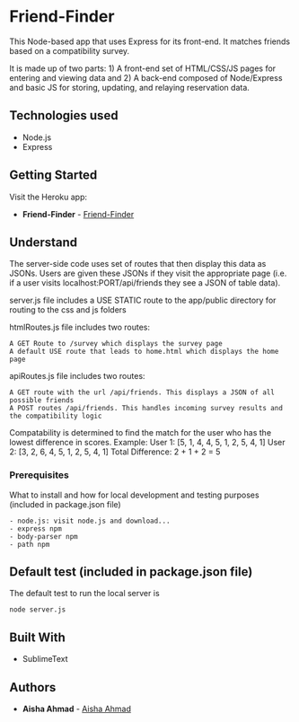 # Friend-Finder
This Node-based app that uses Express for its front-end. It matches friends based on a compatibility survey.

It is made up of two parts: 1) A front-end set of HTML/CSS/JS pages for entering and viewing data and 2) A back-end composed of Node/Express and basic JS for storing, updating, and relaying reservation data.

## Technologies used
- Node.js
- Express

## Getting Started
Visit the Heroku app:

* **Friend-Finder** - [Friend-Finder](https://secure-gorge-77527.herokuapp.com/)

## Understand
The server-side code uses set of routes that then display this data as JSONs. Users are given these JSONs if they visit the appropriate page (i.e. if a user visits localhost:PORT/api/friends they see a JSON of table data).

server.js file includes a USE STATIC route to the app/public directory for routing to the css and js folders

htmlRoutes.js file includes two routes:
```
A GET Route to /survey which displays the survey page
A default USE route that leads to home.html which displays the home page
```

apiRoutes.js file includes two routes:
```
A GET route with the url /api/friends. This displays a JSON of all possible friends
A POST routes /api/friends. This handles incoming survey results and the compatibility logic
```

Compatability is determined to find the match for the user who has the lowest difference in scores.
Example:
User 1: [5, 1, 4, 4, 5, 1, 2, 5, 4, 1]
User 2: [3, 2, 6, 4, 5, 1, 2, 5, 4, 1]
Total Difference: 2 + 1 + 2 = 5


### Prerequisites

What to install and how for local development and testing purposes (included in package.json file)

```
- node.js: visit node.js and download...
- express npm
- body-parser npm
- path npm
```

## Default test (included in package.json file)

The default test to run the local server is
```
node server.js
```

## Built With

* SublimeText

## Authors

* **Aisha Ahmad** - [Aisha Ahmad](https://github.com/aishaprograms)

